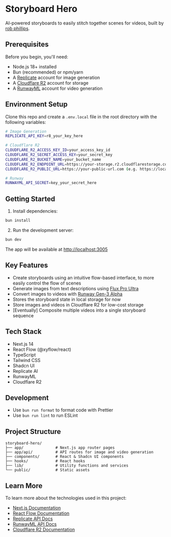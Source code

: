 # Storyboard Hero

AI-powered storyboards to easily stitch together scenes for videos, built by [rob phillips](https://robphillips.me).

## Prerequisites

Before you begin, you'll need:

- Node.js 18+ installed
- Bun (recommended) or npm/yarn
- A [Replicate](https://replicate.com) account for image generation
- A [Cloudflare R2](https://r2.cloudflarestorage.com) account for storage
- A [RunwayML](https://runwayml.com) account for video generation

## Environment Setup

Clone this repo and create a `.env.local` file in the root directory with the following variables:

```bash
# Image Generation
REPLICATE_API_KEY=r8_your_key_here

# Cloudflare R2
CLOUDFLARE_R2_ACCESS_KEY_ID=your_access_key_id
CLOUDFLARE_R2_SECRET_ACCESS_KEY=your_secret_key
CLOUDFLARE_R2_BUCKET_NAME=your_bucket_name
CLOUDFLARE_R2_ENDPOINT_URL=https://your-storage.r2.cloudflarestorage.com
CLOUDFLARE_R2_PUBLIC_URL=https://your-public-url.com (e.g. https://localhost.foho.ai)

# Runway
RUNWAYML_API_SECRET=key_your_secret_here
```

## Getting Started

1. Install dependencies:

```bash
bun install
```

2. Run the development server:

```bash
bun dev
```

The app will be available at [http://localhost:3005](http://localhost:3005)

## Key Features

- Create storyboards using an intuitive flow-based interface, to more easily control the flow of scenes
- Generate images from text descriptions using [Flux Pro Ultra](https://replicate.com/black-forest-labs/flux-1.1-pro-ultra)
- Convert images to videos with [Runway Gen-3 Alpha](https://runwayml.com/research/introducing-gen-3-alpha)
- Stores the storyboard state in local storage for now
- Store images and videos in Cloudflare R2 for low-cost storage
- [Eventually] Composite multiple videos into a single storyboard sequence

## Tech Stack

- Next.js 14
- React Flow (@xyflow/react)
- TypeScript
- Tailwind CSS
- Shadcn UI
- Replicate AI
- RunwayML
- Cloudflare R2

## Development

- Use `bun run format` to format code with Prettier
- Use `bun run lint` to run ESLint

## Project Structure

```
storyboard-hero/
├── app/              # Next.js app router pages
├── app/api/          # API routes for image and video generation
├── components/       # React & Shadcn UI components
├── hooks/            # React hooks
├── lib/              # Utility functions and services
└── public/           # Static assets

```

## Learn More

To learn more about the technologies used in this project:

- [Next.js Documentation](https://nextjs.org/docs)
- [React Flow Documentation](https://reactflow.dev)
- [Replicate API Docs](https://replicate.com/docs)
- [RunwayML API Docs](https://docs.runwayml.com)
- [Cloudflare R2 Documentation](https://developers.cloudflare.com/r2)
